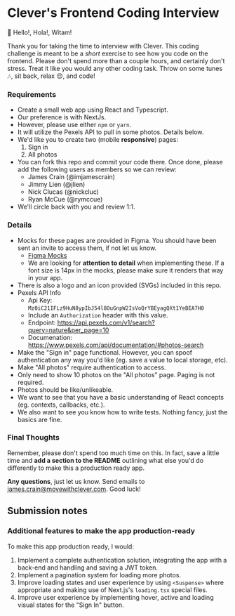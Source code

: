 # Clever's Frontend Coding Interview
👋 Hello!, Hola!, Witam!

Thank you for taking the time to interview with Clever. This coding challenge is meant to be a _short_ exercise to see how you code on the frontend. Please don't spend more than a couple hours, and certainly don't stress. Treat it like you would any other coding task. Throw on some tunes 🎶, sit back, relax 😌, and code!

### Requirements
- Create a small web app using React and Typescript.
- Our preference is with NextJs.
- However, please use either `npm` or `yarn`.
- It will utilize the Pexels API to pull in some photos. Details below.
- We'd like you to create two (mobile **responsive**) pages:
  1. Sign in
  2. All photos
- You can fork this repo and commit your code there. Once done, please add the following users as members so we can review:
  - James Crain (@imjamescrain)
  - Jimmy Lien (@jlien)
  - Nick Clucas (@nickcluc)
  - Ryan McCue (@rymccue)
- We'll circle back with you and review 1:1.

### Details
- Mocks for these pages are provided in Figma. You should have been sent an invite to access them, if not let us know.
  - [Figma Mocks](https://www.figma.com/file/wr1seCuhlRtoFGuz1iWgyF/Frontend-Coding-Mocks?type=design&node-id=0%3A1&mode=design&t=Uw1av3TypDUDcLAd-1)
  - We are looking for **attention to detail** when implementing these. If a font size is 14px in the mocks, please make sure it renders that way in your app.
- There is also a logo and an icon provided (SVGs) included in this repo.
- Pexels API Info
  - Api Key: `Mz0iC21IFLz9HuN8ypIbJ54l8OuGnpW2IsVoQrYBEyagQXt1YeBEA7H0`
  - Include an `Authorization` header with this value.
  - Endpoint: https://api.pexels.com/v1/search?query=nature&per_page=10
  - Documenation: https://www.pexels.com/api/documentation/#photos-search
- Make the "Sign in" page functional. However, you can spoof authentication any way you'd like (eg. save a value to local storage, etc).
- Make "All photos" require authentication to access.
- Only need to show 10 photos on the "All photos" page. Paging is not required.
- Photos should be like/unlikeable.
- We want to see that you have a basic understanding of React concepts (eg. contexts, callbacks, etc.).
- We also want to see you know how to write tests. Nothing fancy, just the basics are fine.

### Final Thoughts

Remember, please don't spend too much time on this. In fact, save a little time and **add a section to the README** outlining what else you'd do differently to make this a production ready app.

**Any questions**, just let us know. Send emails to <a href="mailto:james.crain@movewithclever.com">james.crain@movewithclever.com</a>. Good luck!

## Submission notes

### Additional features to make the app production-ready

To make this app production ready, I would:

1. Implement a complete authentication solution, integrating the app with a back-end and handling and saving a JWT token.
2. Implement a pagination system for loading more photos.
3. Improve loading states and user experience by using `<Suspense>` where appropriate and making use of Next.js's `loading.tsx` special files.
4. Improve user experience by implementing hover, active and loading visual states for the "Sign In" button.